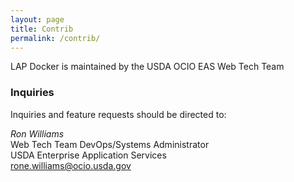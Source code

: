 ```yaml
---
layout: page
title: Contrib
permalink: /contrib/
---
```


LAP Docker is maintained by the USDA OCIO EAS Web Tech Team

### Inquiries

Inquiries and feature requests should be directed to:

*Ron Williams*  
Web Tech Team DevOps/Systems Administrator  
USDA Enterprise Application Services  
[rone.williams@ocio.usda.gov](mailto:rone.williams@ocio.usda.gov)  